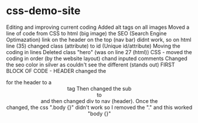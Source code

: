 # css-demo-site
Editing and improving current coding
Added alt tags on all images
Moved a line of code from CSS to html (big image)
the SEO (Search Engine Optimazation) link on the header on the top (nav bar) didnt work, so on html line (35) changed class (attribute) to id (Unique id/attribute)
Moving the coding in lines
Deleted class "hero" (was on line 27 (html))
CSS - moved the coding in order (by the website layout) chand inputed comments
Changed the seo color in silver as couldn't see the different (stands out)
FIRST BLOCK OF CODE - HEADER
changed the <div> for the header to a <header> tag
Then changed the sub <div> to <nav> and then changed div to nav (header).
Once the <nav> changed, the css 
".body {}" didn't work so I removed the "." and this worked "body {}"

